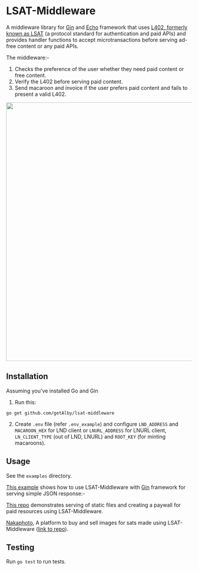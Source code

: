 # LSAT-Middleware

A middleware library for [Gin](https://github.com/gin-gonic/gin) and [Echo](https://echo.labstack.com/) framework that uses [L402, formerly known as LSAT](https://docs.lightning.engineering/the-lightning-network/l402) (a protocol standard for authentication and paid APIs) and provides handler functions to accept microtransactions before serving ad-free content or any paid APIs.

The middleware:-

1. Checks the preference of the user whether they need paid content or free content.
2. Verify the L402 before serving paid content.
3. Send macaroon and invoice if the user prefers paid content and fails to present a valid L402.

<img src="https://user-images.githubusercontent.com/44242169/186736015-f956dfe1-cba0-4dc3-9755-9d22cb1c7e77.jpg" width="700">


## Installation

Assuming you've installed Go and Gin 

1. Run this:

```
go get github.com/getAlby/lsat-middleware
```

2. Create `.env` file (refer `.env_example`) and configure `LND_ADDRESS` and `MACAROON_HEX` for LND client or `LNURL_ADDRESS` for LNURL client, `LN_CLIENT_TYPE` (out of LND, LNURL) and `ROOT_KEY` (for minting macaroons).  

## Usage

See the `examples` directory.

[This example](https://github.com/getAlby/lsat-middleware/blob/main/examples/ginlsat/main.go) shows how to use LSAT-Middleware with [Gin](https://github.com/gin-gonic/gin) framework for serving simple JSON response:-

[This repo](https://github.com/getAlby/lsat-proxy) demonstrates serving of static files and creating a paywall for paid resources using LSAT-Middleware.

[Nakaphoto](https://nakaphoto.vercel.app/), A platform to buy and sell images for sats made using LSAT-Middleware ([link to repo](https://github.com/getAlby/sell-lsat-files)).


## Testing

Run `go test` to run tests.
